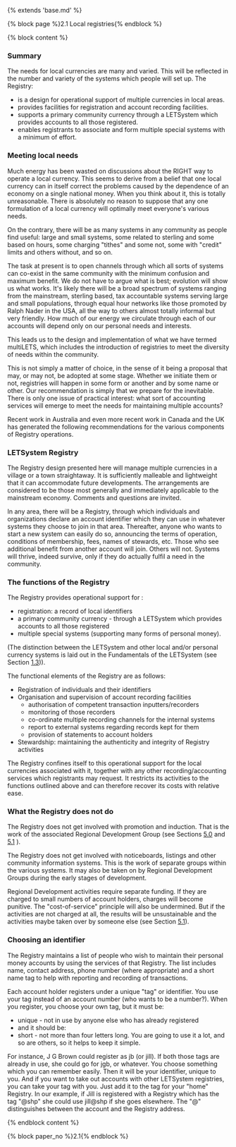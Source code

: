 {% extends 'base.md' %}

{% block page %}2.1 Local registries{% endblock %}

{% block content %}

### Summary

The needs for local currencies are many and varied. This will be reflected
in the number and variety of the systems which people will set up. The
Registry:

* is a design for operational support of multiple currencies in local areas.
* provides facilities for registration and account recording facilities.
* supports a primary community currency through a LETSystem which provides accounts to all those registered.
* enables registrants to associate and form multiple special systems with a minimum of effort.

### Meeting local needs

Much energy has been wasted on discussions about the RIGHT way to
operate a local currency. This seems to derive from a belief that one local
currency can in itself correct the problems caused by the dependence of an
economy on a single national money. When you think about it, this is
totally unreasonable.  There is absolutely no reason to suppose that any
one formulation of a local currency will optimally meet everyone's various
needs.

On the contrary, there will be as many systems in any community as
people find useful: large and small systems, some related to sterling and
some based on hours, some charging "tithes" and some not, some with
"credit" limits and others without, and so on.

The task at present is to open channels through which all sorts of systems
can co-exist in the same community with the minimum confusion and
maximum benefit. We do not have to argue what is best; evolution will
show us what works. It's likely there will be a broad spectrum of systems
ranging from the mainstream, sterling based, tax accountable systems
serving large and small populations, through equal hour networks like
those promoted by Ralph Nader in the USA, all the way to others almost
totally informal but very friendly.  How much of our energy we circulate
through each of our accounts will depend only on our personal needs and
interests.

This leads us to the design and implementation of what we have termed
multiLETS, which includes the introduction of registries to meet the
diversity of needs within the community.

This is not simply a matter of choice, in the sense of it being a proposal
that may, or may not, be adopted at some stage. Whether we initiate them
or not, registries will happen in some form or another and by some name
or other. Our recommendation is simply that we prepare for the inevitable.
There is only one issue of practical interest: what sort of accounting
services will emerge to meet the needs for maintaining multiple accounts?

Recent work in Australia and even more recent work in Canada and the
UK has generated the following recommendations for the various
components of Registry operations.

### LETSystem Registry

The Registry design presented here will manage multiple currencies in a
village or a town straightaway. It is sufficiently malleable and lightweight
that it can accommodate future developments. The arrangements are
considered to be those most generally and immediately applicable to the
mainstream economy. Comments and questions are invited.

In any area, there will be a Registry, through which individuals and
organizations declare an account identifier which they can use in whatever
systems they choose to join in that area. Thereafter, anyone who wants to
start a new system can easily do so, announcing the terms of operation,
conditions of membership, fees, names of stewards, etc. Those who see
additional benefit from another account will join. Others will not. Systems
will thrive, indeed survive, only if they do actually fulfil a need in the
community.

### The functions of the Registry

The Registry provides operational support for :

* registration: a record of local identifiers
* a primary community currency - through a LETSystem which provides accounts to all those registered
* multiple special systems (supporting many forms of personal money).

(The distinction between the LETSystem and other local and/or personal
currency systems is laid out in the Fundamentals of the LETSystem (see
Section [1.3](1.3.html))).

The functional elements of the Registry are as follows:

* Registration of individuals and their identifiers
* Organisation and supervision of account recording facilities
  * authorisation of competent transaction inputters/recorders
  * monitoring of those recorders
  * co-ordinate multiple recording channels for the internal systems
  * report to external systems regarding records kept for them
  * provision of statements to account holders
* Stewardship: maintaining the authenticity and integrity of Registry activities

The Registry confines itself to this operational support for the local
currencies associated with it, together with any other recording/accounting
services which registrants may request. It restricts its activities to the
functions outlined above and can therefore recover its costs with relative
ease.

### What the Registry does not do

The Registry does not get involved with promotion and induction. That is
the work of the associated Regional Development Group
(see Sections [5.0](5.0.html) and [5.1](5.1.html) ).

The Registry does not get involved with noticeboards, listings and other
community information systems. This is the work of separate groups
within the various systems. It may also be taken on by Regional
Development Groups during the early stages of development.

Regional Development activities require separate funding. If they are
charged to small numbers of account holders, charges will become
punitive. The "cost-of-service" principle will also be undermined. But if
the activities are not charged at all, the results will be unsustainable and
the activities maybe taken over by someone else (see Section [5.1](5.1.html)).

### Choosing an identifier

The Registry maintains a list of people who wish to maintain their personal
money accounts by using the services of that Registry. The list includes
name, contact address, phone number (where appropriate) and a short
name tag to help with reporting and recording of transactions.

Each account holder registers under a unique "tag" or identifier. You use
your tag instead of an account number (who wants to be a number?).
When you register, you choose your own tag, but it must be:

* unique - not in use by anyone else who has already registered
* and it should be:
* short - not more than four letters long. You are going to use it a lot, and so are others, so it helps to keep it simple.

For instance, J G Brown could register as jb (or jill). If both those tags are
already in use, she could go for jgb, or whatever. You choose something
which you can remember easily. Then it will be your identifier, unique to
you. And if you want to take out accounts with other LETSystem
registries, you can take your tag with you. Just add it to the tag for your
"home" Registry. In our example, if Jill is registered with a Registry which
has the tag "@shp" she could use jill@shp if she goes elsewhere. The "@"
distinguishes between the account and the Registry address.

{% endblock content %}

{% block paper_no %}2.1{% endblock %}
